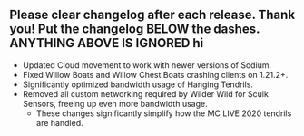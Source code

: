 Please clear changelog after each release.
Thank you!
Put the changelog BELOW the dashes. ANYTHING ABOVE IS IGNORED
hi
-----------------
- Updated Cloud movement to work with newer versions of Sodium.
- Fixed Willow Boats and Willow Chest Boats crashing clients on 1.21.2+.
- Significantly optimized bandwidth usage of Hanging Tendrils.
- Removed all custom networking required by Wilder Wild for Sculk Sensors, freeing up even more bandwidth usage.
  - These changes significantly simplify how the MC LIVE 2020 tendrils are handled.
